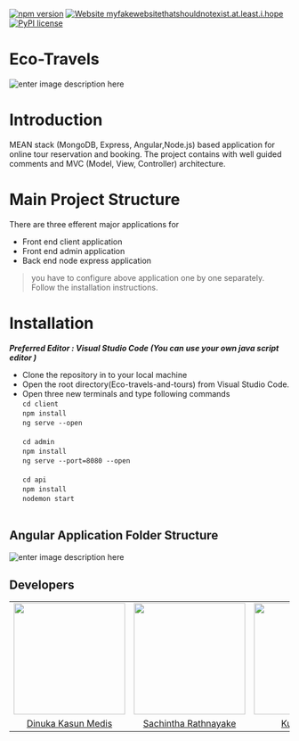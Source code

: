 [![npm version](https://badge.fury.io/js/%40angular%2Fcore.svg)](https://badge.fury.io/js/%40angular%2Fcore)
[![Website myfakewebsitethatshouldnotexist.at.least.i.hope](https://img.shields.io/website-up-down-green-red/http/myfakewebsitethatshouldnotexist.at.least.i.hope.svg)](http://myfakewebsitethatshouldnotexist.at.least.i.hope/)
[![PyPI license](https://img.shields.io/pypi/l/ansicolortags.svg)](https://pypi.python.org/pypi/ansicolortags/)

# Eco-Travels

![enter image description here](https://lh3.googleusercontent.com/v85slgTNrIllgdgf12sOPaERbzNQUOYMRon1w6c4r2xJm7FdGg0w0AJgm31cmqKx9oMGsMjclZdc "Logo")
# Introduction

MEAN stack (MongoDB, Express, Angular,Node.js) based application for online tour reservation and booking. The project contains with well guided comments and MVC (Model, View, Controller) architecture.

# Main Project Structure
There are three efferent major applications for

 - Front end client application
 - Front end admin application
 - Back end node express application

> you have to configure  above application one by one separately. Follow the installation instructions.   

# Installation
***Preferred Editor : Visual Studio Code (You can use your own java script editor )***

 

 - Clone the repository in to your local machine
 - Open the root directory(Eco-travels-and-tours) from Visual Studio Code.
 - Open three new terminals and type following commands
 	<br>
	`cd client`
	<br>
	`npm install`
	<br>
	`ng serve --open`
	<br><br>
	`cd admin`
	<br>
	`npm install`
	<br>
	`ng serve --port=8080 --open`
	<br><br>
	`cd api`
	<br>
	`npm install`
	<br>
	`nodemon start`
	<br><br>


## Angular Application Folder Structure

![enter image description here](https://lh3.googleusercontent.com/qkW2eOUZFO2QZy2kdUAGcasxf6X66gh4L-fyHZM8okIonnAWfn3X-s6AWyxPSw_ORq61DJMaYaXR)

## Developers
<table>
<tr>
<td align="center"><img src="https://avatars1.githubusercontent.com/u/25397168?s=460&v=4" width=200></td>
<td align="center"><img src="https://avatars1.githubusercontent.com/u/29378743?s=460&v=4" width=200></td>
<td align="center"><img src="https://avatars3.githubusercontent.com/u/26787267?s=400&v=4" width=200></td>
<td align="center"><img src="https://avatars0.githubusercontent.com/u/27485094?s=400&v=4" width=200></td>
<td align="center"><img src="https://avatars1.githubusercontent.com/u/31557486?s=400&v=4" width=200></td>
</tr>
<tr>

<td align="center"><a href="https://github.com/dinuka-kasun-medis">Dinuka Kasun Medis</a></td>
<td align="center"><a href="https://github.com/Sacheerc">Sachintha Rathnayake</a></td>
<td align="center"><a href="https://github.com/kusalkw">Kusal Kalhara</a></td>
<td align="center"><a href="https://github.com/TharushiJay">Tharushi Jayasekara</a></td>
<td align="center"><a href="https://github.com/Maneesha15">Maneesha Maduwanthi</a></td>
</tr>
</table>


